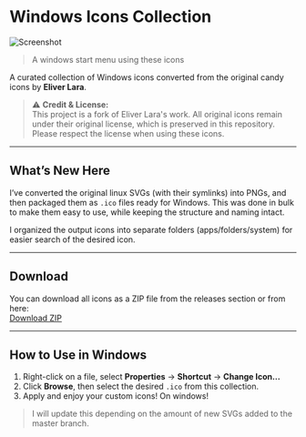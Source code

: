 # Windows Icons Collection

![Screenshot](https://imgur.com/a/DPMgf3w)
> A windows start menu using these icons

A curated collection of Windows icons converted from the original candy icons by **Eliver Lara**.  

> ⚠️ **Credit & License:**  
> This project is a fork of Eliver Lara's work. All original icons remain under their original license, which is preserved in this repository. Please respect the license when using these icons.

---

## What’s New Here

I’ve converted the original linux SVGs (with their symlinks) into PNGs, and then packaged them as `.ico` files ready for Windows. This was done in bulk to make them easy to use, while keeping the structure and naming intact.  

I organized the output icons into separate folders (apps/folders/system) for easier search of the desired icon.

---

## Download

You can download all icons as a ZIP file from the releases section or from here:  
[Download ZIP](https://github.com/crz-dev/candy-icons-windows/archive/refs/heads/main.zip)

---

## How to Use in Windows
  
1. Right-click on a file, select **Properties** → **Shortcut** → **Change Icon…**  
2. Click **Browse**, then select the desired `.ico` from this collection.  
3. Apply and enjoy your custom icons! On windows!  

> I will update this depending on the amount of new SVGs added to the master branch.
